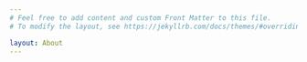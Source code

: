 ```yaml
---
# Feel free to add content and custom Front Matter to this file.
# To modify the layout, see https://jekyllrb.com/docs/themes/#overriding-theme-defaults

layout: About
---
```

